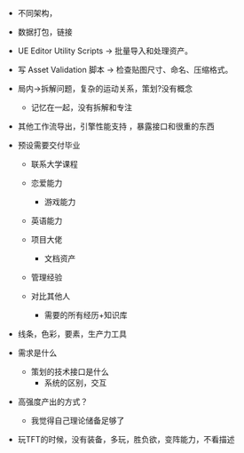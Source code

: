 - 不同架构，
- 数据打包，链接
- UE Editor Utility Scripts → 批量导入和处理资产。
- 写 Asset Validation 脚本 → 检查贴图尺寸、命名、压缩格式。
- 局内->拆解问题，复杂的运动关系，策划?没有概念
  - 记忆在一起，没有拆解和专注
- 其他工作流导出，引擎性能支持 ，暴露接口和很重的东西



- 预设需要交付毕业

  - 联系大学课程

  - 恋爱能力
    - 游戏能力

  - 英语能力

  - 项目大佬
    - 文档资产

  - 管理经验

  - 对比其他人
    - 需要的所有经历+知识库

- 线条，色彩，要素，生产力工具

- 需求是什么
  - 策划的技术接口是什么
    - 系统的区别，交互
- 高强度产出的方式？
  - 我觉得自己理论储备足够了
- 玩TFT的时候，没有装备，多玩，胜负欲，变阵能力，不看描述
